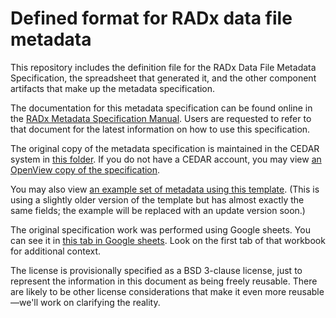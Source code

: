 # Defined format for RADx data file metadata

This repository includes the definition file for the RADx Data File Metadata Specification, the spreadsheet that generated it, and the other component artifacts that make up the metadata specification. 

The documentation for this metadata specification can be found online in the [RADx Metadata Specification Manual](https://radx.github.io/radx-metadata-specification-docs). Users are requested to refer to that document for the latest information on how to use this specification.

The original copy of the metadata specification is maintained in the CEDAR system in [this folder](https://cedar.metadatacenter.org/dashboard?folderId=https:%2F%2Frepo.metadatacenter.org%2Ffolders%2Fbb251c56-a720-4b39-92ea-55c053f1ad00). If you do not have a CEDAR account, you may view [an OpenView copy of the specification](https://openview.metadatacenter.org/templates/https:%2F%2Frepo.metadatacenter.org%2Ftemplates%2Fec918d9b-fcd2-4e6e-b63b-2c67aece9f68). 

You may also view [an example set of metadata using this template](https://openview.metadatacenter.org/template-instances/https:%2F%2Frepo.metadatacenter.org%2Ftemplate-instances%2F10e80027-a196-43a8-bc57-dd909918ae09). (This is using a slightly older version of the template but has almost exactly the same fields; the example will be replaced with an update version soon.)

The original specification work was performed using Google sheets. You can see it in [this tab in Google sheets](https://docs.google.com/spreadsheets/d/1Kwe4PFodciXo-XDX2bHN8F-CRAmopguoI9YKFX6piaQ/edit#gid=802588906). Look on the first tab of that workbook for additional context.

The license is provisionally specified as a BSD 3-clause license, just to represent the information in this document as being freely reusable. There are likely to be other license considerations that make it even more reusable—we'll work on clarifying the reality.

